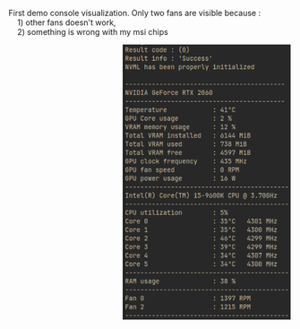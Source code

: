 First demo console visualization. Only two fans are visible because :  
&nbsp;&nbsp;&nbsp;&nbsp;1) other fans doesn't work,  
&nbsp;&nbsp;&nbsp;&nbsp;2) something is wrong with my msi chips 

<p align="right">
  <img src="Screenshots/Console_Demo_Screenshot.png" alt="FIRST DEMO SS" width="300">
</p>

